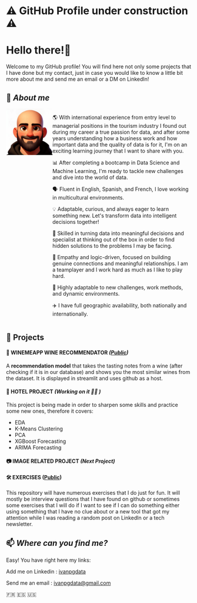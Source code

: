 # ⚠️ GitHub Profile under construction ⚠️

# Hello there!👋

Welcome to my GitHub profile! You will find here not only some projects that I have done but my contact, just in case you would like to know a little bit more about me and send me an email or a DM on LinkedIn!


## 🐧 _About me_ 
<div style="display: flex;">
    <div style="flex: 1;">
        <img src="https://github.com/ivanpgdata/WineMeApp/blob/main/WineMeApp/images/ivan_img.jpg?raw=true" style="max-width: 100%;">
    </div>
    <div style="flex: 3;">


🌎 With international experience from entry level to managerial positions in the tourism industry I found out during my career a true passion for data, and after some years understanding how a business work and how important data and the quality of data is for it, I'm on an exciting learning journey that I want to share with you.

📊 After completing a bootcamp in Data Science and Machine Learning, I'm ready to tackle new challenges and dive into the world of data.

🗣️ Fluent in English, Spanish, and French, I love working in multicultural environments.

💡 Adaptable, curious, and always eager to learn something new. Let's transform data into intelligent decisions together!

🤝 Skilled in turning data into meaningful decisions and specialist at thinking out of the box in order to find hidden solutions to the problems I may be facing.

👫 Empathy and logic-driven, focused on building genuine connections and meaningful relationships. I am a teamplayer and I work hard as much as I like to play hard.

🌱 Highly adaptable to new challenges, work methods, and dynamic environments.

✈️  I have full geographic availability, both nationally and internationally.
    </div>
</div>



## 🌱 Projects

#### 🍷 WINEMEAPP WINE RECOMMENDATOR _*([Public](https://github.com/ivanpgdata/WineMeApp/tree/main))*_
A **recommendation model** that takes the tasting notes from a wine (after checking if it is in our database) and shows you the most similar wines from the dataset. It is displayed in streamlit and uses github as a host.


#### 🏬 HOTEL PROJECT _*(Working on it 👷🏻 )*_
This project is being made in order to sharpen some skills and practice some new ones, therefore it covers:
* EDA
* K-Means Clustering
* PCA
* XGBoost Forecasting
* ARIMA Forecasting


#### 📷 IMAGE RELATED PROJECT  _*(Next Project)*_



#### 🛠 EXERCISES ([Public](https://github.com/ivanpgdata/Exercises))

This repository will have numerous exercises that I do just for fun. It will mostly be interview questions that I have found on github or sometimes some exercises that I will do if I want to see if I can do something either using something that I have no clue about or a new tool that got my attention while I was reading a random post on LinkedIn or a tech newsletter.



## 📫 _Where can you find me?_

Easy! You have right here my links: 

Add me on Linkedin : [ivanpgdata](https://www.linkedin.com/in/ivanpgdata)

Send me an email : ivanpgdata@gmail.com

🇫🇷 🇪🇸 🇺🇸
